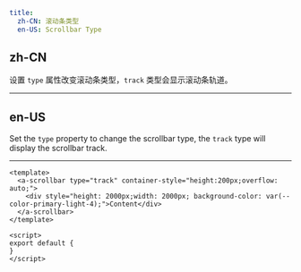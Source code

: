 ```yaml
title:
  zh-CN: 滚动条类型
  en-US: Scrollbar Type
```

## zh-CN

设置 `type` 属性改变滚动条类型，`track` 类型会显示滚动条轨道。

---

## en-US

Set the `type` property to change the scrollbar type, the `track` type will display the scrollbar track.

---

```vue
<template>
  <a-scrollbar type="track" container-style="height:200px;overflow: auto;">
    <div style="height: 2000px;width: 2000px; background-color: var(--color-primary-light-4);">Content</div>
  </a-scrollbar>
</template>

<script>
export default {
}
</script>
```
